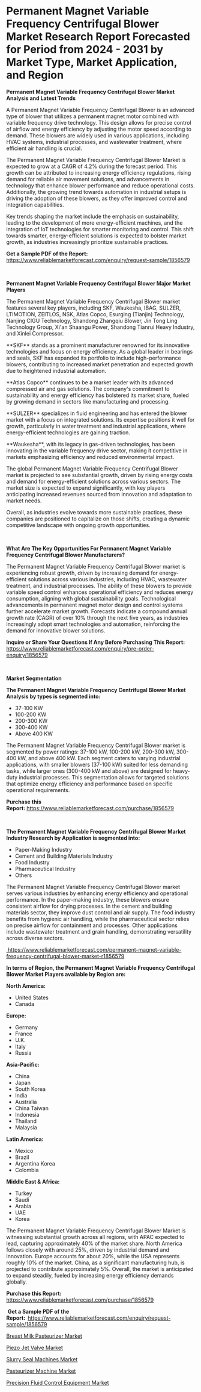 <p><h1>Permanent Magnet Variable Frequency Centrifugal Blower Market Research Report Forecasted for Period from 2024 -  2031 by Market Type, Market Application, and Region</h1></p><p><strong>Permanent Magnet Variable Frequency Centrifugal Blower Market Analysis and Latest Trends</strong></p>
<p><p>A Permanent Magnet Variable Frequency Centrifugal Blower is an advanced type of blower that utilizes a permanent magnet motor combined with variable frequency drive technology. This design allows for precise control of airflow and energy efficiency by adjusting the motor speed according to demand. These blowers are widely used in various applications, including HVAC systems, industrial processes, and wastewater treatment, where efficient air handling is crucial.</p><p>The Permanent Magnet Variable Frequency Centrifugal Blower Market is expected to grow at a CAGR of 4.2% during the forecast period. This growth can be attributed to increasing energy efficiency regulations, rising demand for reliable air movement solutions, and advancements in technology that enhance blower performance and reduce operational costs. Additionally, the growing trend towards automation in industrial setups is driving the adoption of these blowers, as they offer improved control and integration capabilities. </p><p>Key trends shaping the market include the emphasis on sustainability, leading to the development of more energy-efficient machines, and the integration of IoT technologies for smarter monitoring and control. This shift towards smarter, energy-efficient solutions is expected to bolster market growth, as industries increasingly prioritize sustainable practices.</p></p>
<p><strong>Get a Sample PDF of the Report:&nbsp;</strong> <a href="https://www.reliablemarketforecast.com/enquiry/request-sample/1856579?utm_campaign=1108&utm_medium=2&utm_source=Github&utm_content=ia&utm_term=20102024&utm_id=permanent-magnet-variable-frequency-centrifugal-blower">https://www.reliablemarketforecast.com/enquiry/request-sample/1856579</a></p>
<p>&nbsp;</p>
<p><strong>Permanent Magnet Variable Frequency Centrifugal Blower Major Market Players</strong></p>
<p><p>The Permanent Magnet Variable Frequency Centrifugal Blower market features several key players, including SKF, Waukesha, IBAG, SULZER, LTIMOTION, ZEITLOS, NSK, Atlas Copco, Esurging (Tianjin) Technology, Nanjing CIGU Technology, Shandong Zhangqiu Blower, Jin Tong Ling Technology Group, Xi'an Shaangu Power, Shandong Tianrui Heavy Industry, and Xinlei Compressor. </p><p>**SKF** stands as a prominent manufacturer renowned for its innovative technologies and focus on energy efficiency. As a global leader in bearings and seals, SKF has expanded its portfolio to include high-performance blowers, contributing to increased market penetration and expected growth due to heightened industrial automation.</p><p>**Atlas Copco** continues to be a market leader with its advanced compressed air and gas solutions. The company's commitment to sustainability and energy efficiency has bolstered its market share, fueled by growing demand in sectors like manufacturing and processing. </p><p>**SULZER** specializes in fluid engineering and has entered the blower market with a focus on integrated solutions. Its expertise positions it well for growth, particularly in water treatment and industrial applications, where energy-efficient technologies are gaining traction.</p><p>**Waukesha**, with its legacy in gas-driven technologies, has been innovating in the variable frequency drive sector, making it competitive in markets emphasizing efficiency and reduced environmental impact.</p><p>The global Permanent Magnet Variable Frequency Centrifugal Blower market is projected to see substantial growth, driven by rising energy costs and demand for energy-efficient solutions across various sectors. The market size is expected to expand significantly, with key players anticipating increased revenues sourced from innovation and adaptation to market needs. </p><p>Overall, as industries evolve towards more sustainable practices, these companies are positioned to capitalize on those shifts, creating a dynamic competitive landscape with ongoing growth opportunities.</p></p>
<p>&nbsp;</p>
<p><strong>What Are The Key Opportunities For Permanent Magnet Variable Frequency Centrifugal Blower Manufacturers?</strong></p>
<p><p>The Permanent Magnet Variable Frequency Centrifugal Blower market is experiencing robust growth, driven by increasing demand for energy-efficient solutions across various industries, including HVAC, wastewater treatment, and industrial processes. The ability of these blowers to provide variable speed control enhances operational efficiency and reduces energy consumption, aligning with global sustainability goals. Technological advancements in permanent magnet motor design and control systems further accelerate market growth. Forecasts indicate a compound annual growth rate (CAGR) of over 10% through the next five years, as industries increasingly adopt smart technologies and automation, reinforcing the demand for innovative blower solutions.</p></p>
<p><strong>Inquire or Share Your Questions If Any Before Purchasing This Report:</strong> <a href="https://www.reliablemarketforecast.com/enquiry/pre-order-enquiry/1856579?utm_campaign=1108&utm_medium=2&utm_source=Github&utm_content=ia&utm_term=20102024&utm_id=permanent-magnet-variable-frequency-centrifugal-blower">https://www.reliablemarketforecast.com/enquiry/pre-order-enquiry/1856579</a></p>
<p>&nbsp;</p>
<p><strong>Market Segmentation</strong></p>
<p><strong>The Permanent Magnet Variable Frequency Centrifugal Blower Market Analysis by types is segmented into:</strong></p>
<p><ul><li>37-100 KW</li><li>100-200 KW</li><li>200-300 KW</li><li>300-400 KW</li><li>Above 400 KW</li></ul></p>
<p><p>The Permanent Magnet Variable Frequency Centrifugal Blower market is segmented by power ratings: 37-100 kW, 100-200 kW, 200-300 kW, 300-400 kW, and above 400 kW. Each segment caters to varying industrial applications, with smaller blowers (37-100 kW) suited for less demanding tasks, while larger ones (300-400 kW and above) are designed for heavy-duty industrial processes. This segmentation allows for targeted solutions that optimize energy efficiency and performance based on specific operational requirements.</p></p>
<p><strong>Purchase this Report:&nbsp;</strong><a href="https://www.reliablemarketforecast.com/purchase/1856579?utm_campaign=1108&utm_medium=2&utm_source=Github&utm_content=ia&utm_term=20102024&utm_id=permanent-magnet-variable-frequency-centrifugal-blower">https://www.reliablemarketforecast.com/purchase/1856579</a></p>
<p>&nbsp;</p>
<p><strong>The Permanent Magnet Variable Frequency Centrifugal Blower Market Industry Research by Application is segmented into:</strong></p>
<p><ul><li>Paper-Making Industry</li><li>Cement and Building Materials Industry</li><li>Food Industry</li><li>Pharmaceutical Industry</li><li>Others</li></ul></p>
<p><p>The Permanent Magnet Variable Frequency Centrifugal Blower market serves various industries by enhancing energy efficiency and operational performance. In the paper-making industry, these blowers ensure consistent airflow for drying processes. In the cement and building materials sector, they improve dust control and air supply. The food industry benefits from hygienic air handling, while the pharmaceutical sector relies on precise airflow for containment and processes. Other applications include wastewater treatment and grain handling, demonstrating versatility across diverse sectors.</p></p>
<p><a href="https://www.reliablemarketforecast.com/permanent-magnet-variable-frequency-centrifugal-blower-market-r1856579?utm_campaign=1108&utm_medium=2&utm_source=Github&utm_content=ia&utm_term=20102024&utm_id=permanent-magnet-variable-frequency-centrifugal-blower">&nbsp;https://www.reliablemarketforecast.com/permanent-magnet-variable-frequency-centrifugal-blower-market-r1856579</a></p>
<p><strong>In terms of Region, the Permanent Magnet Variable Frequency Centrifugal Blower Market Players available by Region are:</strong></p>
<p>
    <p> <strong> North America: </strong>
        <ul>
            <li>United States</li>
            <li>Canada</li>
        </ul>
        </p> 
    <p> <strong> Europe: </strong>
        <ul>
            <li>Germany</li>
            <li>France</li>
            <li>U.K.</li>
            <li>Italy</li>
            <li>Russia</li>
        </ul>
        </p> 
    <p> <strong> Asia-Pacific: </strong>
        <ul>
            <li>China</li>
            <li>Japan</li>
            <li>South Korea</li>
            <li>India</li>
            <li>Australia</li>
            <li>China Taiwan</li>
            <li>Indonesia</li>
            <li>Thailand</li>
            <li>Malaysia</li>
        </ul>
        </p> 
    <p> <strong> Latin America: </strong>
        <ul>
            <li>Mexico</li>
            <li>Brazil</li>
            <li>Argentina Korea</li>
            <li>Colombia</li>
        </ul>
        </p> 
    <p> <strong> Middle East & Africa: </strong>
        <ul>
            <li>Turkey</li>
            <li>Saudi</li>
            <li>Arabia</li>
            <li>UAE</li>
            <li>Korea</li>
        </ul>
    </p>
    </p>
<p><p>The Permanent Magnet Variable Frequency Centrifugal Blower Market is witnessing substantial growth across all regions, with APAC expected to lead, capturing approximately 40% of the market share. North America follows closely with around 25%, driven by industrial demand and innovation. Europe accounts for about 20%, while the USA represents roughly 10% of the market. China, as a significant manufacturing hub, is projected to contribute approximately 5%. Overall, the market is anticipated to expand steadily, fueled by increasing energy efficiency demands globally.</p></p>
<p><strong>Purchase this Report: </strong><a href="https://www.reliablemarketforecast.com/purchase/1856579?utm_campaign=1108&utm_medium=2&utm_source=Github&utm_content=ia&utm_term=20102024&utm_id=permanent-magnet-variable-frequency-centrifugal-blower">https://www.reliablemarketforecast.com/purchase/1856579</a></p>
<p>&nbsp;<strong>Get a Sample PDF of the Report:&nbsp;&nbsp;</strong><a href="https://www.reliablemarketforecast.com/enquiry/request-sample/1856579?utm_campaign=1108&utm_medium=2&utm_source=Github&utm_content=ia&utm_term=20102024&utm_id=permanent-magnet-variable-frequency-centrifugal-blower">https://www.reliablemarketforecast.com/enquiry/request-sample/1856579</a></p>
<p><strong></strong></p>
<p><p><a href="https://issuu.com/reportprime-2/docs/breast-milk-pasteurizer-market-size_ca3eb199439ecd?utm_campaign=1108&utm_medium=2&utm_source=Github&utm_content=ia&utm_term=20102024&utm_id=permanent-magnet-variable-frequency-centrifugal-blower">Breast Milk Pasteurizer Market</a></p><p><a href="https://www.linkedin.com/pulse/investment-opportunities-piezo-jet-valve-sector-risk-nwuuf?utm_campaign=1108&utm_medium=2&utm_source=Github&utm_content=ia&utm_term=20102024&utm_id=permanent-magnet-variable-frequency-centrifugal-blower">Piezo Jet Valve Market</a></p><p><a href="https://www.linkedin.com/pulse/slurry-seal-machines-market-indicators-size-regional-pbayf?utm_campaign=1108&utm_medium=2&utm_source=Github&utm_content=ia&utm_term=20102024&utm_id=permanent-magnet-variable-frequency-centrifugal-blower">Slurry Seal Machines Market</a></p><p><a href="https://issuu.com/reportprime-2/docs/pasteurizer-machine-market-size-203_7ba54f0856e997?utm_campaign=1108&utm_medium=2&utm_source=Github&utm_content=ia&utm_term=20102024&utm_id=permanent-magnet-variable-frequency-centrifugal-blower">Pasteurizer Machine Market</a></p><p><a href="https://github.com/halkoitweden3/Market-Research-Report-List-1/blob/main/precision-fluid-control-equipment-market.md?utm_campaign=1108&utm_medium=2&utm_source=Github&utm_content=ia&utm_term=20102024&utm_id=permanent-magnet-variable-frequency-centrifugal-blower">Precision Fluid Control Equipment Market</a></p></p>